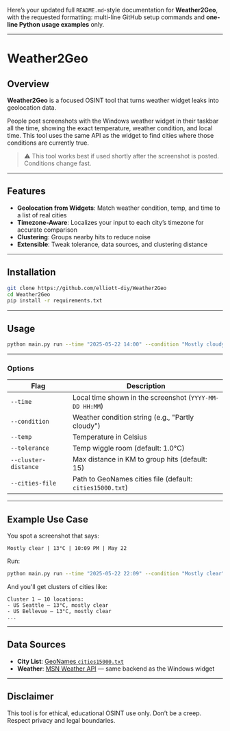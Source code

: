 Here’s your updated full `README.md`-style documentation for **Weather2Geo**, with the requested formatting: multi-line GitHub setup commands and **one-line Python usage examples** only.

---

# Weather2Geo

## Overview

**Weather2Geo** is a focused OSINT tool that turns weather widget leaks into geolocation data.

People post screenshots with the Windows weather widget in their taskbar all the time, showing the exact temperature, weather condition, and local time. This tool uses the same API as the widget to find cities where those conditions are currently true.

> ⚠️ This tool works best if used shortly after the screenshot is posted. Conditions change fast.

---

## Features

* **Geolocation from Widgets**: Match weather condition, temp, and time to a list of real cities
* **Timezone-Aware**: Localizes your input to each city’s timezone for accurate comparison
* **Clustering**: Groups nearby hits to reduce noise
* **Extensible**: Tweak tolerance, data sources, and clustering distance

---

## Installation

```bash
git clone https://github.com/elliott-diy/Weather2Geo
cd Weather2Geo
pip install -r requirements.txt
```

---

## Usage

```bash
python main.py run --time "2025-05-22 14:00" --condition "Mostly cloudy" --temp 18 --tolerance 1.0
```

---

### Options

| Flag                 | Description                                               |
| -------------------- | --------------------------------------------------------- |
| `--time`             | Local time shown in the screenshot (`YYYY-MM-DD HH:MM`)   |
| `--condition`        | Weather condition string (e.g., "Partly cloudy")          |
| `--temp`             | Temperature in Celsius                                    |
| `--tolerance`        | Temp wiggle room (default: 1.0°C)                         |
| `--cluster-distance` | Max distance in KM to group hits (default: 15)            |
| `--cities-file`      | Path to GeoNames cities file (default: `cities15000.txt`) |

---

## Example Use Case

You spot a screenshot that says:

```
Mostly clear | 13°C | 10:09 PM | May 22
```

Run:

```bash
python main.py run --time "2025-05-22 22:09" --condition "Mostly clear" --temp 13
```

And you'll get clusters of cities like:

```
Cluster 1 – 10 locations:
- US Seattle — 13°C, mostly clear
- US Bellevue — 13°C, mostly clear
...
```

---

## Data Sources

* **City List**: [GeoNames `cities15000.txt`](https://download.geonames.org/export/dump/)
* **Weather**: [MSN Weather API](https://www.msn.com/en-ca/weather) — same backend as the Windows widget

---

## Disclaimer

This tool is for ethical, educational OSINT use only. Don’t be a creep. Respect privacy and legal boundaries.

